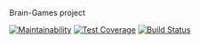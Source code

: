 Brain-Games project

[![Maintainability](https://api.codeclimate.com/v1/badges/a49903bcc3f178479f40/maintainability)](https://codeclimate.com/github/tatiana-t/project-lvl1-s438/maintainability)
[![Test Coverage](https://api.codeclimate.com/v1/badges/a49903bcc3f178479f40/test_coverage)](https://codeclimate.com/github/tatiana-t/project-lvl1-s438/test_coverage)
[![Build Status](https://travis-ci.org/tatiana-t/project-lvl1-s438.svg?branch=master)](https://travis-ci.org/tatiana-t/project-lvl1-s438)
